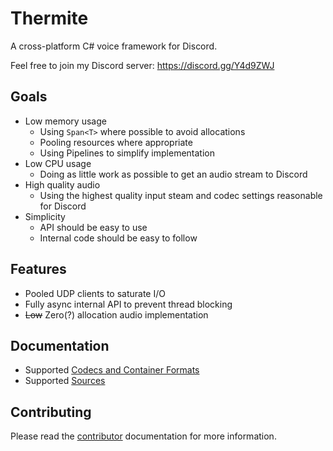 # Thermite #

A cross-platform C# voice framework for Discord.

Feel free to join my Discord server: https://discord.gg/Y4d9ZWJ

## Goals ##

- Low memory usage
  - Using `Span<T>` where possible to avoid allocations
  - Pooling resources where appropriate
  - Using Pipelines to simplify implementation
- Low CPU usage
  - Doing as little work as possible to get an audio stream to Discord
- High quality audio
  - Using the highest quality input steam and codec settings reasonable for
    Discord
- Simplicity
  - API should be easy to use
  - Internal code should be easy to follow

## Features ##

- Pooled UDP clients to saturate I/O
- Fully async internal API to prevent thread blocking
- ~~Low~~ Zero(?) allocation audio implementation

## Documentation ##

- Supported [Codecs and Container Formats](audio/codecs.md)
- Supported [Sources](audio/sources.md)

## Contributing ##

Please read the [contributor](CONTRIBUTING.md) documentation for more
information.